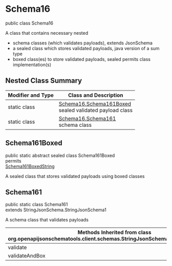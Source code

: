# Schema16
public class Schema16

A class that contains necessary nested
- schema classes (which validates payloads), extends JsonSchema
- a sealed class which stores validated payloads, java version of a sum type
- boxed class(es) to store validated payloads, sealed permits class implementation(s)

## Nested Class Summary
| Modifier and Type | Class and Description |
| ----------------- | ---------------------- |
| static class | [Schema16.Schema161Boxed](#schema161boxed)<br> sealed validated payload class |
| static class | [Schema16.Schema161](#schema161)<br> schema class |

## Schema161Boxed
public static abstract sealed class Schema161Boxed<br>
permits<br>
[Schema161BoxedString](#schema161boxedstring)

A sealed class that stores validated payloads using boxed classes

## Schema161
public static class Schema161<br>
extends StringJsonSchema.StringJsonSchema1

A schema class that validates payloads

| Methods Inherited from class org.openapijsonschematools.client.schemas.StringJsonSchema.StringJsonSchema1 |
| ------------------------------------------------------------------ |
| validate                                                           |
| validateAndBox                                                     |
